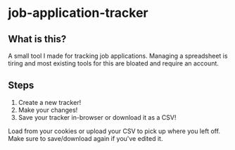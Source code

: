 # job-application-tracker

## What is this?
A small tool I made for tracking job applications. Managing a spreadsheet is tiring and most existing tools for this are bloated and require an account.

## Steps
1. Create a new tracker!
2. Make your changes!
3. Save your tracker in-browser or download it as a CSV!

Load from your cookies or upload your CSV to pick up where you left off. Make sure to save/download again if you've edited it.
